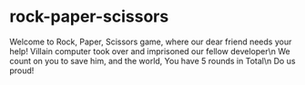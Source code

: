# rock-paper-scissors
Welcome to Rock, Paper, Scissors game, where our dear friend needs your help!
Villain computer took over and imprisoned our fellow developer\n
We count on you to save him, and the world, You have 5 rounds in Total\n
Do us proud!
